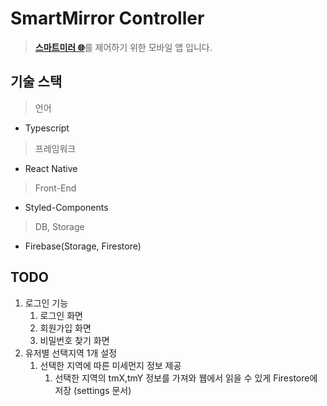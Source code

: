 # SmartMirror Controller

> [**스마트미러 🌐**](http://github.com/Strongorange/newMirror/tree/dev-user)를 제어하기 위한 모바일 앱 입니다.

## 기술 스택

> 언어

- Typescript

> 프레임워크

- React Native

> Front-End

- Styled-Components

> DB, Storage

- Firebase(Storage, Firestore)

## TODO

1. 로그인 기능
   1. 로그인 화면
   2. 회원가입 화면
   3. 비밀번호 찾기 화면
2. 유저별 선택지역 1개 설정
   1. 선택한 지역에 따른 미세먼지 정보 제공
      1. 선택한 지역의 tmX,tmY 정보를 가져와 웹에서 읽을 수 있게 Firestore에 저장 (settings 문서)
